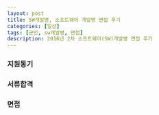 ```yaml
---
layout: post
title: SW개발병, 소프트웨어 개발병 면접 후기
categories: [일상]
tags: [군인, sw개발병, 면접]
description: 2016년 2차 소프트웨어(SW)개발병 면접 후기
---
```


<h3>지원동기</h3>
<h3>서류합격</h3>
<h3>면접</h3>
